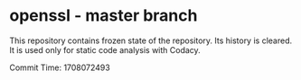# openssl - master branch

This repository contains frozen state of the repository.
Its history is cleared. It is used only for static code
analysis with Codacy.

Commit Time: 1708072493